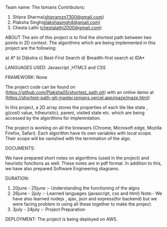 Team name: The Ismians
Contributors:

1. Shipra Sharma(shipramzn7300@gmail.com)
2. Plaksha Singh(plakshasingh4@gmail.com)
3. Chesta Lathi (chestalathi2000@gmail.com)


ABOUT 
The aim of this project is to find the shortest path between two points in 2D context. The algorithms which are being implemented in this project are the following:

a) A*
b) Dijkstra
c) Best-First Search
d) Breadth-first search
e) IDA*

LANGUAGES USED:
Javascript ,HTML5 and CSS

FRAMEWORK:
None

The project code can be found on (https://github.com/Plaksha05/shortest_path.git) with an online demo at (https://shortest-path-git-master.ismians.vercel.app/maze/maze.html)

In this project, a 2D array stores the properties of each tile like state , g(cost) value, h(heuristic), parent, visited state etc. which are being accessed by the algorithms for implemntation.

The project is working on all the browsers (Chrome, Microsoft edge, Mozilla Firefox, Safari). 
Each algorithm have its own variables with local scope. Their scope will be vanished with the termination of the algo.

DOCUMENTS:

We have prepared short notes on algorithms (used in the project) and heuristic functions as well. These notes are in pdf format. In addition to this, we have also prepared Software Engineering diagrams.

DURATION:

1. 20june - 25june :- Understanding the functioning of the algos
2. 26june - 2july :- Learned languages (javascript, css and html)
Note:- We have also learned nodejs , ajax, json and express(for backend) but we were facing problem in using all these together to make the project.
3. 3july - 24july :- Project Preparation

DEPLOYMENT:
The project is being deployed on AWS.






